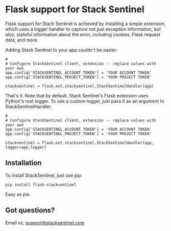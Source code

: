 # Flask support for Stack Sentinel

Flask support for Stack Sentinel is achieved by installing a simple extension, which uses a logger handler to capture
not just exception information, but also, stateful information about the error, including cookies, Flask request data,
and more.

Adding Stack Sentinel to your app couldn't be easier:

    #
    # Configure StackSentinel client, extension -- replace values with your own
    app.config['STACKSENTINEL_ACCOUNT_TOKEN'] = 'YOUR ACCOUNT TOKEN'
    app.config['STACKSENTINEL_PROJECT_TOKEN'] = 'YOUR PROJECT TOKEN'
    
    stacksentinel = flask.ext.stacksentinel.StackSentinelHandler(app)

That's it. Note that by default, Stack Sentinel's Flask extension uses Python's root logger. To use a custom logger,
just pass it as an argument to StackSentinelHandler.


    #
    # Configure StackSentinel client, extension -- replace values with your own
    app.config['STACKSENTINEL_ACCOUNT_TOKEN'] = 'YOUR ACCOUNT TOKEN'
    app.config['STACKSENTINEL_PROJECT_TOKEN'] = 'YOUR PROJECT TOKEN'
    
    stacksentinel = flask.ext.stacksentinel.StackSentinelHandler(app, logger=app.logger)

## Installation

To install StackSentinel, just use pip:

    pip install flask-stacksentinel

Easy as pie.

## Got questions?

Email us, support@stacksentinel.com

